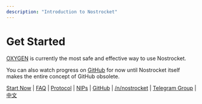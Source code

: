 ```yaml
---
description: "Introduction to Nostrocket"
---
```


# Get Started

[OXYGEN](https://nostrocket.org) is currently the most safe and effective way to use Nostrocket.

You can also watch progress on [GitHub](https://github.com/nostrocket) for now until Nostrocket itself makes the entire concept of GitHub obsolete.

[Start Now](https://nostrocket.org) | [FAQ](/faq.html) | [Protocol](/protocol.html) | [NIPs](https://github.com/nostrocket/nips) | [GitHub](https://github.com/nostrocket) | [/n/nostrocket](https://satellite.earth/n/nostrocket/) | [Telegram Group](https://t.me/nostrocket) | [中文](/chinese.html)
